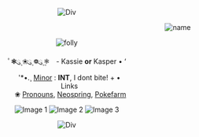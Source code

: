 <p align="center">
  <img src="https://i.postimg.cc/pXLCZrDy/Untitled53-20250122041947.png" alt="Div">
</p>
<p align="right">
  <img src="https://i.postimg.cc/FKjdLtHN/IMG-4257.png" alt="name">
</p>
<p align="center">
  <img src="https://i.postimg.cc/KjQ85F6h/IMG-4256.png" alt="folly">
</p>

<p align="center">
  ﾟ❃ུ۪ ❀ུ۪ ❁ུ۪ ❃۪⠀   -   Kassie <strong>or</strong> Kasper   • ‘
  <br>
⠀'*•.¸ <u>Minor</u> : <strong>INT</strong>, I dont bite! + •
  <br>
  ⠀Links
  <br>⠀
  ❀ <a href="https://pronouns.cc/@Ix_InFeCTeD_tEh_pwnZOR_xI">Pronouns</a>, <a href="https://neospring.org/@toughguys">Neospring</a>, <a href="https://pokefarm.com/user/Splitsville">Pokefarm</a>
</p>

<p align="center">
  <img src="https://64.media.tumblr.com/52ccf437b2388f2be982ac3757c8f673/3409704c5cea7f24-e8/s100x200/2ddb5e9ff513644b18b91c19aec9a086dab579b2.pnj" alt="Image 1">
  <img src="https://64.media.tumblr.com/e38419dde170cc90b6b5404eac24fd2c/473928ea48888009-52/s100x200/a977a22d2d5b940af9c47302db0001f7572c5dc3.pnj" alt="Image 2">
  <img src="https://64.media.tumblr.com/d110c15fa9f64654b442ef79808d7332/f943d9890bee0f57-10/s100x200/55feef14685f68105c94d7d1f71a14230d63c71a.gifv" alt="Image 3">
</p>

<p align="center">
  <img src="https://i.postimg.cc/7Zy64GmZ/Untitled53-20250122041942.png" alt="Div">
</p>
